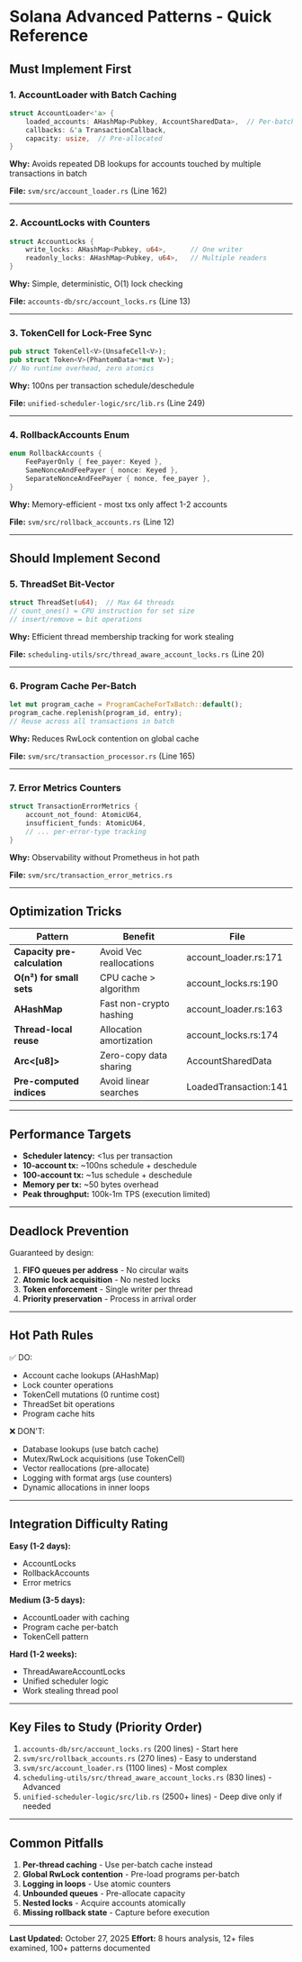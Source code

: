 # Solana Advanced Patterns - Quick Reference

## Must Implement First

### 1. AccountLoader with Batch Caching
```rust
struct AccountLoader<'a> {
    loaded_accounts: AHashMap<Pubkey, AccountSharedData>,  // Per-batch cache
    callbacks: &'a TransactionCallback,
    capacity: usize,  // Pre-allocated
}
```
**Why:** Avoids repeated DB lookups for accounts touched by multiple transactions in batch

**File:** `svm/src/account_loader.rs` (Line 162)

---

### 2. AccountLocks with Counters
```rust
struct AccountLocks {
    write_locks: AHashMap<Pubkey, u64>,      // One writer
    readonly_locks: AHashMap<Pubkey, u64>,   // Multiple readers
}
```
**Why:** Simple, deterministic, O(1) lock checking

**File:** `accounts-db/src/account_locks.rs` (Line 13)

---

### 3. TokenCell for Lock-Free Sync
```rust
pub struct TokenCell<V>(UnsafeCell<V>);
pub struct Token<V>(PhantomData<*mut V>);
// No runtime overhead, zero atomics
```
**Why:** 100ns per transaction schedule/deschedule

**File:** `unified-scheduler-logic/src/lib.rs` (Line 249)

---

### 4. RollbackAccounts Enum
```rust
enum RollbackAccounts {
    FeePayerOnly { fee_payer: Keyed },
    SameNonceAndFeePayer { nonce: Keyed },
    SeparateNonceAndFeePayer { nonce, fee_payer },
}
```
**Why:** Memory-efficient - most txs only affect 1-2 accounts

**File:** `svm/src/rollback_accounts.rs` (Line 12)

---

## Should Implement Second

### 5. ThreadSet Bit-Vector
```rust
struct ThreadSet(u64);  // Max 64 threads
// count_ones() = CPU instruction for set size
// insert/remove = bit operations
```
**Why:** Efficient thread membership tracking for work stealing

**File:** `scheduling-utils/src/thread_aware_account_locks.rs` (Line 20)

---

### 6. Program Cache Per-Batch
```rust
let mut program_cache = ProgramCacheForTxBatch::default();
program_cache.replenish(program_id, entry);
// Reuse across all transactions in batch
```
**Why:** Reduces RwLock contention on global cache

**File:** `svm/src/transaction_processor.rs` (Line 165)

---

### 7. Error Metrics Counters
```rust
struct TransactionErrorMetrics {
    account_not_found: AtomicU64,
    insufficient_funds: AtomicU64,
    // ... per-error-type tracking
}
```
**Why:** Observability without Prometheus in hot path

**File:** `svm/src/transaction_error_metrics.rs`

---

## Optimization Tricks

| Pattern | Benefit | File |
|---------|---------|------|
| **Capacity pre-calculation** | Avoid Vec reallocations | account_loader.rs:171 |
| **O(n²) for small sets** | CPU cache > algorithm | account_locks.rs:190 |
| **AHashMap** | Fast non-crypto hashing | account_loader.rs:163 |
| **Thread-local reuse** | Allocation amortization | account_locks.rs:174 |
| **Arc<[u8]>** | Zero-copy data sharing | AccountSharedData |
| **Pre-computed indices** | Avoid linear searches | LoadedTransaction:141 |

---

## Performance Targets

- **Scheduler latency:** <1us per transaction
- **10-account tx:** ~100ns schedule + deschedule
- **100-account tx:** ~1us schedule + deschedule
- **Memory per tx:** ~50 bytes overhead
- **Peak throughput:** 100k-1m TPS (execution limited)

---

## Deadlock Prevention

Guaranteed by design:
1. **FIFO queues per address** - No circular waits
2. **Atomic lock acquisition** - No nested locks
3. **Token enforcement** - Single writer per thread
4. **Priority preservation** - Process in arrival order

---

## Hot Path Rules

✅ DO:
- Account cache lookups (AHashMap)
- Lock counter operations
- TokenCell mutations (0 runtime cost)
- ThreadSet bit operations
- Program cache hits

❌ DON'T:
- Database lookups (use batch cache)
- Mutex/RwLock acquisitions (use TokenCell)
- Vector reallocations (pre-allocate)
- Logging with format args (use counters)
- Dynamic allocations in inner loops

---

## Integration Difficulty Rating

**Easy (1-2 days):**
- AccountLocks
- RollbackAccounts
- Error metrics

**Medium (3-5 days):**
- AccountLoader with caching
- Program cache per-batch
- TokenCell pattern

**Hard (1-2 weeks):**
- ThreadAwareAccountLocks
- Unified scheduler logic
- Work stealing thread pool

---

## Key Files to Study (Priority Order)

1. `accounts-db/src/account_locks.rs` (200 lines) - Start here
2. `svm/src/rollback_accounts.rs` (270 lines) - Easy to understand
3. `svm/src/account_loader.rs` (1100 lines) - Most complex
4. `scheduling-utils/src/thread_aware_account_locks.rs` (830 lines) - Advanced
5. `unified-scheduler-logic/src/lib.rs` (2500+ lines) - Deep dive only if needed

---

## Common Pitfalls

1. **Per-thread caching** - Use per-batch cache instead
2. **Global RwLock contention** - Pre-load programs per-batch
3. **Logging in loops** - Use atomic counters
4. **Unbounded queues** - Pre-allocate capacity
5. **Nested locks** - Acquire accounts atomically
6. **Missing rollback state** - Capture before execution

---

**Last Updated:** October 27, 2025
**Effort:** 8 hours analysis, 12+ files examined, 100+ patterns documented

